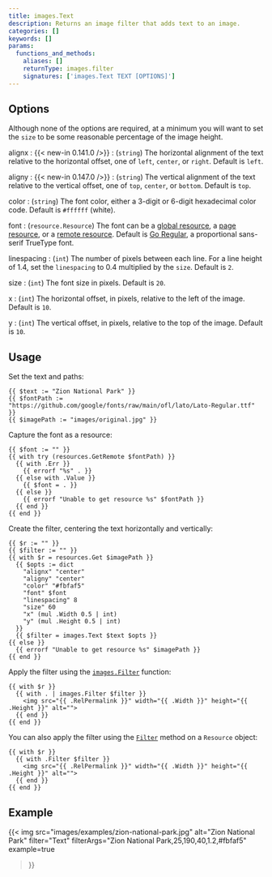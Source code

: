 ```yaml
---
title: images.Text
description: Returns an image filter that adds text to an image.
categories: []
keywords: []
params:
  functions_and_methods:
    aliases: []
    returnType: images.filter
    signatures: ['images.Text TEXT [OPTIONS]']
---
```


## Options

Although none of the options are required, at a minimum you will want to set the `size` to be some reasonable percentage of the image height.

alignx
: {{< new-in 0.141.0 />}}
: (`string`) The horizontal alignment of the text relative to the horizontal offset, one of `left`, `center`, or `right`. Default is `left`.

aligny
: {{< new-in 0.147.0 />}}
: (`string`) The vertical alignment of the text relative to the vertical offset, one of `top`, `center`, or `bottom`. Default is `top`.

color
: (`string`) The font color, either a 3-digit or 6-digit hexadecimal color code. Default is `#ffffff` (white).

font
: (`resource.Resource`) The font can be a [global resource](g), a [page resource](g), or a [remote resource](g). Default is [Go Regular][], a proportional sans-serif TrueType font.

linespacing
: (`int`) The number of pixels between each line. For a line height of 1.4, set the `linespacing` to 0.4 multiplied by the `size`. Default is `2`.

size
: (`int`) The font size in pixels. Default is `20`.

x
: (`int`) The horizontal offset, in pixels, relative to the left of the image. Default is `10`.

y
: (`int`) The vertical offset, in pixels, relative to the top of the image. Default is `10`.

[Go Regular]: https://go.dev/blog/go-fonts#sans-serif

## Usage

Set the text and paths:

```go-html-template
{{ $text := "Zion National Park" }}
{{ $fontPath := "https://github.com/google/fonts/raw/main/ofl/lato/Lato-Regular.ttf" }}
{{ $imagePath := "images/original.jpg" }}
```

Capture the font as a resource:

```go-html-template
{{ $font := "" }}
{{ with try (resources.GetRemote $fontPath) }}
  {{ with .Err }}
    {{ errorf "%s" . }}
  {{ else with .Value }}
    {{ $font = . }}
  {{ else }}
    {{ errorf "Unable to get resource %s" $fontPath }}
  {{ end }}
{{ end }}
```

Create the filter, centering the text horizontally and vertically:

```go-html-template
{{ $r := "" }}
{{ $filter := "" }}
{{ with $r = resources.Get $imagePath }}
  {{ $opts := dict
    "alignx" "center"
    "aligny" "center"
    "color" "#fbfaf5"
    "font" $font
    "linespacing" 8
    "size" 60
    "x" (mul .Width 0.5 | int)
    "y" (mul .Height 0.5 | int)
  }}
  {{ $filter = images.Text $text $opts }}
{{ else }}
  {{ errorf "Unable to get resource %s" $imagePath }}
{{ end }}
```

Apply the filter using the [`images.Filter`][] function:

```go-html-template
{{ with $r }}
  {{ with . | images.Filter $filter }}
    <img src="{{ .RelPermalink }}" width="{{ .Width }}" height="{{ .Height }}" alt="">
  {{ end }}
{{ end }}
```

You can also apply the filter using the [`Filter`][] method on a `Resource` object:

```go-html-template
{{ with $r }}
  {{ with .Filter $filter }}
    <img src="{{ .RelPermalink }}" width="{{ .Width }}" height="{{ .Height }}" alt="">
  {{ end }}
{{ end }}
```

[`images.Filter`]: /docs/reference/functions/images/filter/
[`Filter`]: /docs/reference/methods/resource/filter/

## Example

{{< img
  src="images/examples/zion-national-park.jpg"
  alt="Zion National Park"
  filter="Text"
  filterArgs="Zion National Park,25,190,40,1.2,#fbfaf5"
  example=true
>}}
